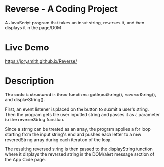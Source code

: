 # Reverse - A Coding Project
A JavaScript program that takes an input string, reverses it, and then displays it in the page/DOM

# Live Demo
https://jorysmith.github.io/Reverse/

# Description
The code is structured in three functions: getInputString(), reverseString(), and displayString().

First, an event listener is placed on the button to submit a user's string. Then the program gets the user inputted string and passes it as a parameter to the reverseString function.

Since a string can be treated as an array, the program applies a for loop starting from the input string's end and pushes each letter to a new reveredString array during each iteration of the loop.

The resulting reversed string is then passed to the displayString function where it displays the reversed string in the DOM/alert message section of the App Code page.
